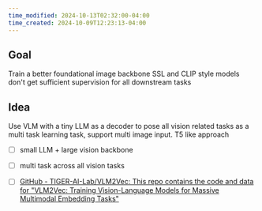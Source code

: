 ```yaml
---
time_modified: 2024-10-13T02:32:00-04:00
time_created: 2024-10-09T12:23:13-04:00
---
```


## Goal
Train a better foundational image backbone 
SSL and CLIP style models don't get sufficient supervision for all downstream tasks

## Idea
Use VLM with a tiny LLM as a decoder to pose all vision related tasks as a multi task learning task, support multi image input. T5 like approach


- [ ] small LLM + large vision backbone
- [ ] multi task across all vision tasks



- [ ] [GitHub - TIGER-AI-Lab/VLM2Vec: This repo contains the code and data for "VLM2Vec: Training Vision-Language Models for Massive Multimodal Embedding Tasks"](https://github.com/TIGER-AI-Lab/VLM2Vec)